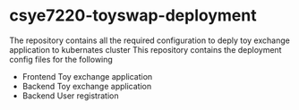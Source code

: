 # csye7220-toyswap-deployment
The repository contains all the required configuration to deply toy exchange application to kubernates cluster
This repository contains the deployment config files for the following
- Frontend Toy exchange application
- Backend Toy exchange application
- Backend User registration

